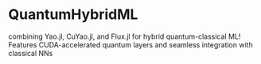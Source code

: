# QuantumHybridML
combining Yao.jl, CuYao.jl, and Flux.jl for hybrid quantum-classical ML! Features CUDA-accelerated quantum layers and seamless integration with classical NNs
